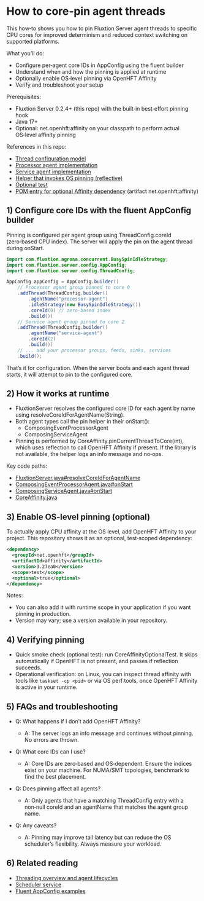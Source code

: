 # How to core‑pin agent threads

This how‑to shows you how to pin Fluxtion Server agent threads to specific CPU cores for improved determinism and reduced context switching on supported platforms.

What you’ll do:
- Configure per‑agent core IDs in AppConfig using the fluent builder
- Understand when and how the pinning is applied at runtime
- Optionally enable OS‑level pinning via OpenHFT Affinity
- Verify and troubleshoot your setup

Prerequisites:
- Fluxtion Server 0.2.4+ (this repo) with the built‑in best‑effort pinning hook
- Java 17+
- Optional: net.openhft:affinity on your classpath to perform actual OS‑level affinity pinning

References in this repo:

- [Thread configuration model](src/main/java/com/fluxtion/server/config/ThreadConfig.java)
- [Processor agent implementation](src/main/java/com/fluxtion/server/dutycycle/ComposingEventProcessorAgent.java)
- [Service agent implementation](src/main/java/com/fluxtion/server/dutycycle/ComposingServiceAgent.java)
- [Helper that invokes OS pinning (reflective)](src/main/java/com/fluxtion/server/internal/CoreAffinity.java)
- [Optional test](src/test/java/com/fluxtion/server/internal/CoreAffinityOptionalTest.java)
- [POM entry for optional Affinity dependency](pom.xml) (artifact net.openhft:affinity)

## 1) Configure core IDs with the fluent AppConfig builder

Pinning is configured per agent group using ThreadConfig.coreId (zero‑based CPU index). The server will apply the pin on the agent thread during onStart.

```java
import com.fluxtion.agrona.concurrent.BusySpinIdleStrategy;
import com.fluxtion.server.config.AppConfig;
import com.fluxtion.server.config.ThreadConfig;

AppConfig appConfig = AppConfig.builder()
    // Processor agent group pinned to core 0
    .addThread(ThreadConfig.builder()
        .agentName("processor-agent")
        .idleStrategy(new BusySpinIdleStrategy())
        .coreId(0) // zero-based index
        .build())
    // Service agent group pinned to core 2
    .addThread(ThreadConfig.builder()
        .agentName("service-agent")
        .coreId(2)
        .build())
    // ... add your processor groups, feeds, sinks, services
    .build();
```

That’s it for configuration. When the server boots and each agent thread starts, it will attempt to pin to the configured core.

## 2) How it works at runtime

- FluxtionServer resolves the configured core ID for each agent by name using resolveCoreIdForAgentName(String).
- Both agent types call the pin helper in their onStart():
  - ComposingEventProcessorAgent
  - ComposingServiceAgent
- Pinning is performed by CoreAffinity.pinCurrentThreadToCore(int), which uses reflection to call OpenHFT Affinity if present. If the library is not available, the helper logs an info message and no‑ops.

Key code paths:

- [FluxtionServer.java#resolveCoreIdForAgentName](../src/main/java/com/fluxtion/server/FluxtionServer.java#L726)
- [ComposingEventProcessorAgent.java#onStart](../src/main/java/com/fluxtion/server/dutycycle/ComposingEventProcessorAgent.java#L233)
- [ComposingServiceAgent.java#onStart](../src/main/java/com/fluxtion/server/dutycycle/ComposingServiceAgent.java#L89)
- [CoreAffinity.java](../src/main/java/com/fluxtion/server/internal/CoreAffinity.java)

## 3) Enable OS‑level pinning (optional)

To actually apply CPU affinity at the OS level, add OpenHFT Affinity to your project. This repository shows it as an optional, test‑scoped dependency:

```xml
<dependency>
  <groupId>net.openhft</groupId>
  <artifactId>affinity</artifactId>
  <version>3.27ea0</version>
  <scope>test</scope>
  <optional>true</optional>
</dependency>
```

Notes:
- You can also add it with runtime scope in your application if you want pinning in production.
- Version may vary; use a version available in your repository.

## 4) Verifying pinning

- Quick smoke check (optional test): run CoreAffinityOptionalTest. It skips automatically if OpenHFT is not present, and passes if reflection succeeds.
- Operational verification: on Linux, you can inspect thread affinity with tools like `taskset -cp <pid>` or via OS perf tools, once OpenHFT Affinity is active in your runtime.

## 5) FAQs and troubleshooting

- Q: What happens if I don’t add OpenHFT Affinity?
  - A: The server logs an info message and continues without pinning. No errors are thrown.

- Q: What core IDs can I use?
  - A: Core IDs are zero‑based and OS‑dependent. Ensure the indices exist on your machine. For NUMA/SMT topologies, benchmark to find the best placement.

- Q: Does pinning affect all agents?
  - A: Only agents that have a matching ThreadConfig entry with a non‑null coreId and an agentName that matches the agent group name.

- Q: Any caveats?
  - A: Pinning may improve tail latency but can reduce the OS scheduler’s flexibility. Always measure your workload.

## 6) Related reading

- [Threading overview and agent lifecycles](docs/guide/threading-model.md#optional-core-pinning-for-agent-threads)
- [Scheduler service](docs/guide/using-the-scheduler-service.md)
- [Fluent AppConfig examples](src/test/java/com/fluxtion/server/example/BuilderApiFluentExampleTest.java)
